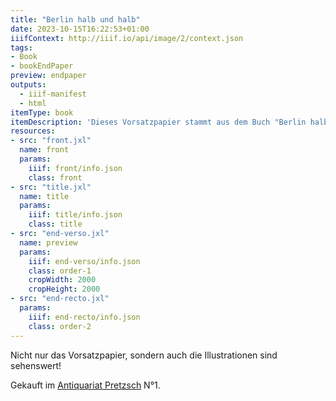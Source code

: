 ```yaml
---
title: "Berlin halb und halb"
date: 2023-10-15T16:22:53+01:00
iiifContext: http://iiif.io/api/image/2/context.json
tags:
- Book
- bookEndPaper
preview: endpaper
outputs:
  - iiif-manifest
  - html
itemType: book
itemDescription: 'Dieses Vorsatzpapier stammt aus dem Buch "Berlin halb und halb" von Werner Kruse und Hans Rauschning, erschienen 1959 bei Lothar Blanvalet Verlag, Berlin. <a class="worldcat" href="https://search.worldcat.org/de/title/250786300">&nbsp;</a>'
resources:
- src: "front.jxl"
  name: front
  params:
    iiif: front/info.json
    class: front
- src: "title.jxl"
  name: title
  params:
    iiif: title/info.json
    class: title
- src: "end-verso.jxl"
  name: preview
  params:
    iiif: end-verso/info.json
    class: order-1
    cropWidth: 2000
    cropHeight: 2000   
- src: "end-recto.jxl"
  params:
    iiif: end-recto/info.json
    class: order-2
---
```


Nicht nur das Vorsatzpapier, sondern auch die Illustrationen sind sehenswert!

<!--more-->
<div class="source">
Gekauft im <a target="_blank" href="https://antiquariat-pretzsch.de/">Antiquariat Pretzsch</a> N°1.
</div>
